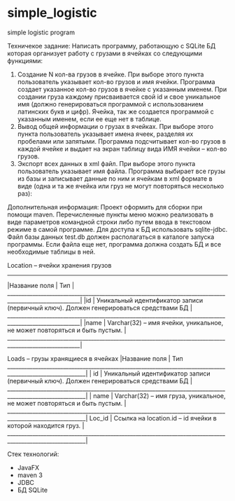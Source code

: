 # simple_logistic
simple logistic program

Техничекое задание: 
Написать программу, работающую с SQLite БД которая организует работу с грузами в ячейках со
следующими функциями:
1. Создание N кол-ва грузов в ячейке.
При выборе этого пункта пользователь указывает кол-во грузов и имя ячейки.
Программа создает указанное кол-во грузов в ячейке с указанным именем. При создании
груза каждому присваивается свой id и свое уникальное имя (должно генерироваться
программой с использованием латинских букв и цифр).
Ячейка, так же создается программой с указанным именем, если ее еще нет в таблице.
2. Вывод общей информации о грузах в ячейках.
При выборе этого пункта пользователь указывает имена ячеек, разделяя их пробелами
или запятыми.
Программа подсчитывает кол-во грузов в каждой ячейке и выдает на экран таблицу вида
ИМЯ ячейки – кол-во грузов.
3. Экспорт всех данных в xml файл.
При выборе этого пункта пользователь указывает имя файла.
Программа выбирает все грузы из базы и записывает данные по ним и ячейкам в xml
формате в виде (одна и та же ячейка или груз не могут повторяться несколько раз):
<dbinfo>
   <location name=”AAAA” id=”123”>
     <load name=”LD0033” id=”12”/>
     <load name=”LD0034” id=”13”/>
  </location>
  <location name=”BBBB” id=”124”>
     <load name=”LD0031” id=”11”/>
     <load name=”LD0036” id=”133”/>
  </location>
</dbinfo>

Дополнительная информация:
Проект оформить для сборки при помощи maven.
Перечисленные пункты меню можно реализовать в виде параметров командной строки либо
путем ввода в текстовом режиме в самой программе.
Для доступа к БД использовать sqlite-jdbc.
Файл базы данных test.db должен располагаться в каталоге запуска программы.
Если файла еще нет, программа должна создать БД и все необходимые таблицы в ней.

Location – ячейки хранения грузов
________________________________________________________________________________________________________
|Название поля | Тип                                                                                    |
________________________________________________________________________________________________________|
|id            | Уникальный идентификатор записи (первичный ключ). Должен генерироваться средствами БД  |
________________________________________________________________________________________________________|
|name          | Varchar(32) – имя ячейки, уникальное, не может повторяться и быть пустым.              |
________________________________________________________________________________________________________|

Loads – грузы хранящиеся в ячейках
|Название поля | Тип
__________________________________________________________________________________________________________| 
| id            |   Уникальный идентификатор записи (первичный ключ). Должен генерироваться средствами БД |
__________________________________________________________________________________________________________|
| name          |  Varchar(32) – имя груза, уникальное, не может повторяться и быть пустым.               |
__________________________________________________________________________________________________________|
Loc_id          |    Ссылка на location.id – id ячейки в которой находится груз.                          |
__________________________________________________________________________________________________________|

Стек технологий:
- JavaFX
- maven 3
- JDBC
- БД SQLite
